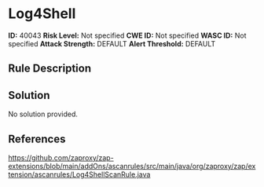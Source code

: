
# Log4Shell

**ID:** 40043
**Risk Level:** Not specified
**CWE ID:** Not specified
**WASC ID:** Not specified
**Attack Strength:** DEFAULT
**Alert Threshold:** DEFAULT

## Rule Description


## Solution
No solution provided.

## References
https://github.com/zaproxy/zap-extensions/blob/main/addOns/ascanrules/src/main/java/org/zaproxy/zap/extension/ascanrules/Log4ShellScanRule.java
